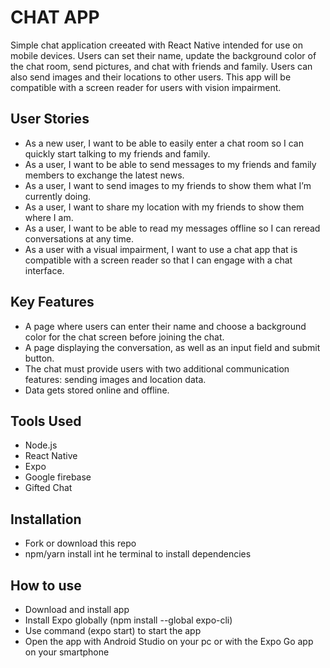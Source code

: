 # CHAT APP

Simple chat application creeated with React Native intended for use on mobile devices. Users can set their name, update the background color of the chat room, send pictures, and chat with friends and family. Users can also send images and their locations to other users. This app will be compatible with a screen reader for users with vision impairment.

## User Stories

- As a new user, I want to be able to easily enter a chat room so I can quickly start talking to my
  friends and family.
- As a user, I want to be able to send messages to my friends and family members to exchange
  the latest news.
- As a user, I want to send images to my friends to show them what I’m currently doing.
- As a user, I want to share my location with my friends to show them where I am.
- As a user, I want to be able to read my messages offline so I can reread conversations at any
  time.
- As a user with a visual impairment, I want to use a chat app that is compatible with a screen
  reader so that I can engage with a chat interface.

## Key Features

- A page where users can enter their name and choose a background color for the chat screen
  before joining the chat.
- A page displaying the conversation, as well as an input field and submit button.
- The chat must provide users with two additional communication features: sending images
  and location data.
- Data gets stored online and offline.

## Tools Used

- Node.js
- React Native
- Expo
- Google firebase
- Gifted Chat

## Installation

- Fork or download this repo
- npm/yarn install int he terminal to install dependencies

## How to use

- Download and install app
- Install Expo globally (npm install --global expo-cli)
- Use command (expo start) to start the app
- Open the app with Android Studio on your pc or with the Expo Go app on your smartphone
